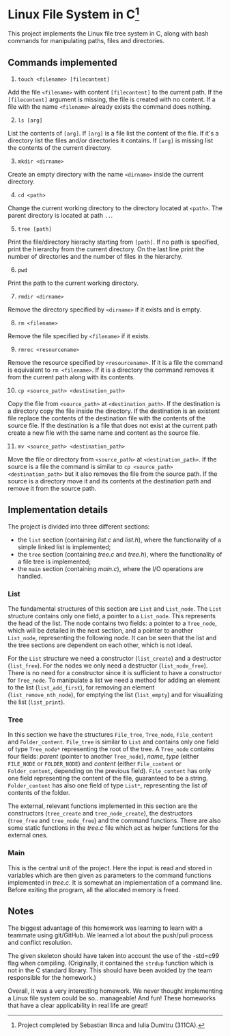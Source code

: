 # Linux File System in C[^1]

This project implements the Linux file tree system in C, along with bash commands for manipulating paths, files and directories.


## Commands implemented

1. `touch <filename> [filecontent]`

Add the file `<filename>` with content `[filecontent]` to the current path. If the `[filecontent]` argument is missing, the file is created with no content. If a file with the name `<filename>` already exists the command does nothing.

2. `ls [arg]`

List the contents of `[arg]`. If `[arg]` is a file list the content of the file. If it's a directory list the files and/or directories it contains. If `[arg]` is missing list the contents of the current directory.

3. `mkdir <dirname>`

Create an empty directory with the name `<dirname>` inside the current directory.

4. `cd <path>`

Change the current working directory to the directory located at `<path>`. The parent directory is located at path `..`.

5. `tree [path]`

Print the file/directory hierachy starting from `[path]`. If no path is specified, print the hierarchy from the current directory. On the last line print the number of directories and the number of files in the hierarchy.

6. `pwd`

Print the path to the current working directory.

7. `rmdir <dirname>`

Remove the directory specified by `<dirname>` if it exists and is empty.

8. `rm <filename>`

Remove the file specified by `<filename>` if it exists.

9. `rmrec <resourcename>`

Remove the resource specified by `<resourcename>`. If it is a file the command is equivalent to `rm <filename>`. If it is a directory the command removes it from the current path along with its contents.

10. `cp <source_path> <destination_path>`

Copy the file from `<source_path>` at `<destination_path>`. If the destination is a directory copy the file inside the directory. If the destination is an existent file replace the contents of the destination file with the contents of the source file. If the destination is a file that does not exist at the current path create a new file with the same name and content as the source file.

11. `mv <source_path> <destination_path>`

Move the file or directory from `<source_path>` at `<destination_path>`. If the source is a file the command is similar to `cp <source_path> <destination_path>` but it also removes the file from the source path. If the source is a directory move it and its contents at the destination path and remove it from the source path.


## Implementation details

The project is divided into three different sections:
- the `list` section (containing _list.c_ and _list.h_), where the functionality of a simple linked list is implemented;
- the `tree` section (containing _tree.c_ and _tree.h_), where the functionality of a file tree is implemented;
- the `main` section (containing _main.c_), where the I/O operations are handled.

### List

The fundamental structures of this section are `List` and `List_node`. The `List` structure contains only one field, a pointer to a `List_node`. This represents the head of the list. The node contains two fields: a pointer to a `Tree_node`, which will be detailed in the next section, and a pointer to another `List_node`, representing the following node. It can be seen that the list and the tree sections are dependent on each other, which is not ideal.

For the `List` structure we need a constructor (`list_create`) and a destructor (`list_free`). For the nodes we only need a destructor (`list_node_free`). There is no need for a constructor since it is sufficient to have a constructor for `Tree_node`. To manipulate a list we need a method for adding an element to the list (`list_add_first`), for removing an element (`list_remove_nth_node`), for emptying the list (`list_empty`) and for visualizing the list (`list_print`).

### Tree

In this section we have the structures `File_tree`, `Tree_node`, `File_content` and `Folder_content`. `File_tree` is similar to `List` and contains only one field of type `Tree_node*` representing the root of the tree. A `Tree_node` contains four fields: _parent_ (pointer to another `Tree_node`), _name_, _type_ (either `FILE_NODE` or `FOLDER_NODE`) and _content_ (either `File_content` or `Folder_content`, depending on the previous field). `File_content` has only one field representing the content of the file, guaranteed to be a string. `Folder_content` has also one field of type `List*`, representing the list of contents of the folder.

The external, relevant functions implemented in this section are the constructors (`tree_create` and `tree_node_create`), the destructors (`tree_free` and `tree_node_free`) and the command functions. There are also some static functions in the _tree.c_ file which act as helper functions for the external ones.

### Main

This is the central unit of the project. Here the input is read and stored in variables which are then given as parameters to the command functions implemented in _tree.c_. It is somewhat an implementation of a command line. Before exiting the program, all the allocated memory is freed.


## Notes

The biggest advantage of this homework was learning to learn with a teammate using git/GitHub. We learned a lot about the push/pull process and conflict resolution.

The given skeleton should have taken into account the use of the -std=c99 flag when compiling. (Originally, it contained the `strdup` function which is not in the C standard library. This should have been avoided by the team responsible for the homework.)

Overall, it was a very interesting homework. We never thought implementing a Linux file system could be so.. manageable! And fun! These homeworks that have a clear applicability in real life are great!


[^1]: Project completed by Sebastian Ilinca and Iulia Dumitru (311CA).
